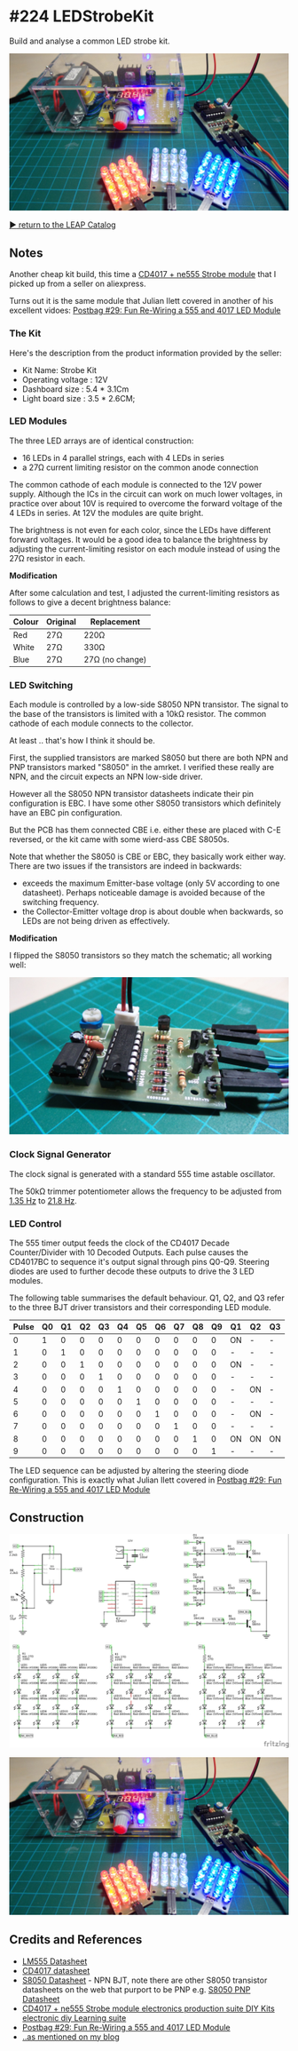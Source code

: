 # #224 LEDStrobeKit

Build and analyse a common LED strobe kit.

![The Build](./assets/LEDStrobeKit_build.jpg?raw=true)


[:arrow_forward: return to the LEAP Catalog](http://leap.tardate.com)

## Notes

Another cheap kit build, this time a [CD4017 + ne555 Strobe module](http://www.aliexpress.com/item/CD4017-ne555-Strobe-module-electronics-production-suite-DIY-Kits-electronic-diy-Learning-suite/32438304004.html)
that I picked up from a seller on aliexpress.

Turns out it is the same module that Julian Ilett covered in another of his excellent vidoes:
[Postbag #29: Fun Re-Wiring a 555 and 4017 LED Module](https://www.youtube.com/watch?v=bxyp4Jq8a3Y)

### The Kit

Here's the description from the product information provided by the seller:

* Kit Name: Strobe Kit
* Operating voltage : 12V
* Dashboard size : 5.4 * 3.1Cm
* Light board size : 3.5 * 2.6CM;


### LED Modules

The three LED arrays are of identical construction:

* 16 LEDs in 4 parallel strings, each with 4 LEDs in series
* a 27Ω current limiting resistor on the common anode connection

The common cathode of each module is connected to the 12V power supply.
Although the ICs in the circuit can work on much lower voltages,
in practice over about 10V is required
to overcome the forward voltage of the 4 LEDs in series. At 12V the modules are quite bright.

The brightness is not even for each color, since the LEDs have different forward voltages.
It would be a good idea to balance the brightness by adjusting the current-limiting resistor on each module
instead of using the 27Ω resistor in each.

**Modification**

After some calculation and test, I adjusted the current-limiting resistors as follows to give a decent brightness balance:

| Colour | Original | Replacement     |
|--------|----------|-----------------|
| Red    | 27Ω      | 220Ω            |
| White  | 27Ω      | 330Ω            |
| Blue   | 27Ω      | 27Ω (no change) |


### LED Switching

Each module is controlled by a low-side S8050 NPN transistor.
The signal to the base of the transistors is limited with a 10kΩ resistor.
The common cathode of each module connects to the collector.

At least .. that's how I think it should be.

First, the supplied transistors are marked S8050 but there are both
NPN and PNP transistors marked "S8050" in the amrket.
I verified these really are NPN, and the circuit expects an NPN low-side driver.

However all the S8050 NPN transistor datasheets indicate their pin configuration is EBC.
I have some other S8050 transistors which definitely have an EBC pin configuration.

But the PCB has them connected CBE
i.e. either these are placed with C-E reversed, or the kit came with some wierd-ass CBE S8050s.

Note that whether the S8050 is CBE or EBC, they basically work either way.
There are two issues if the transistors are indeed in backwards:

* exceeds the maximum Emitter-base voltage (only 5V according to one datasheet). Perhaps noticeable damage is avoided because of the switching frequency.
* the Collector-Emitter voltage drop is about double when backwards, so LEDs are not being driven as effectively.

**Modification**

I flipped the S8050 transistors so they match the schematic; all working well:

![kit_bjt_mods](./assets/kit_bjt_mods.jpg?raw=true)


### Clock Signal Generator

The clock signal is generated with a standard 555 time astable oscillator.

The 50kΩ trimmer potentiometer allows the frequency to be adjusted from
[1.35 Hz](http://visual555.tardate.com/?mode=astable&r1=2.2&r2=52.2&c=10) to
[21.8 Hz](http://visual555.tardate.com/?mode=astable&r1=2.2&r2=2.2&c=10).

### LED Control

The 555 timer output feeds the clock of the CD4017 Decade Counter/Divider with 10 Decoded Outputs.
Each pulse causes the CD4017BC to sequence it's output signal through pins Q0-Q9.
Steering diodes are used to further decode these outputs to drive the 3 LED modules.

The following table summarises the default behaviour. Q1, Q2, and Q3 refer to the three BJT
driver transistors and their corresponding LED module.

| Pulse | Q0 | Q1 | Q2 | Q3 | Q4 | Q5 | Q6 | Q7 | Q8 | Q9 | **Q1** | **Q2** | **Q3** |
|-------|----|----|----|----|----|----|----|----|----|----|--------|--------|--------|
| 0     | 1  | 0  | 0  | 0  | 0  | 0  | 0  | 0  | 0  | 0  |  ON    |  -     |  -     |
| 1     | 0  | 1  | 0  | 0  | 0  | 0  | 0  | 0  | 0  | 0  |  -     |  -     |  -     |
| 2     | 0  | 0  | 1  | 0  | 0  | 0  | 0  | 0  | 0  | 0  |  ON    |  -     |  -     |
| 3     | 0  | 0  | 0  | 1  | 0  | 0  | 0  | 0  | 0  | 0  |  -     |  -     |  -     |
| 4     | 0  | 0  | 0  | 0  | 1  | 0  | 0  | 0  | 0  | 0  |  -     |  ON    |  -     |
| 5     | 0  | 0  | 0  | 0  | 0  | 1  | 0  | 0  | 0  | 0  |  -     |  -     |  -     |
| 6     | 0  | 0  | 0  | 0  | 0  | 0  | 1  | 0  | 0  | 0  |  -     |  ON    |  -     |
| 7     | 0  | 0  | 0  | 0  | 0  | 0  | 0  | 1  | 0  | 0  |  -     |  -     |  -     |
| 8     | 0  | 0  | 0  | 0  | 0  | 0  | 0  | 0  | 1  | 0  |  ON    |  ON    |  ON    |
| 9     | 0  | 0  | 0  | 0  | 0  | 0  | 0  | 0  | 0  | 1  |  -     |  -     |  -     |

The LED sequence can be adjusted by altering the steering diode configuration.
This is exactly what Julian Ilett covered in
[Postbag #29: Fun Re-Wiring a 555 and 4017 LED Module](https://www.youtube.com/watch?v=bxyp4Jq8a3Y)

## Construction

![The Schematic](./assets/LEDStrobeKit_schematic.jpg?raw=true)

![The Build](./assets/LEDStrobeKit_build.jpg?raw=true)

## Credits and References
* [LM555 Datasheet](http://www.futurlec.com/Linear/LM555CN.shtml)
* [CD4017 datasheet](http://www.futurlec.com/4000Series/CD4017.shtml)
* [S8050 Datasheet](http://electronics.se-ed.com/magic/s8050.pdf) - NPN BJT, note there are other S8050 transistor datasheets on the web that purport to be PNP e.g. [S8050 PNP Datasheet](http://www.futurlec.com/Transistors/S8050.shtml)
* [CD4017 + ne555 Strobe module electronics production suite DIY Kits electronic diy Learning suite](http://www.aliexpress.com/item/CD4017-ne555-Strobe-module-electronics-production-suite-DIY-Kits-electronic-diy-Learning-suite/32438304004.html)
* [Postbag #29: Fun Re-Wiring a 555 and 4017 LED Module](https://www.youtube.com/watch?v=bxyp4Jq8a3Y)
* [..as mentioned on my blog](http://blog.tardate.com/2017/01/littlearduinoprojects224-led-strobe-kit.html)

